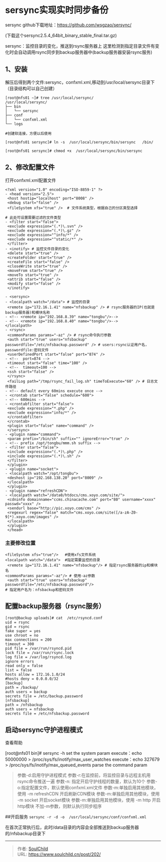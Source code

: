 # sersync实现实时同步备份

<!--more-->
sersync  github下载地址：https://github.com/wsgzao/sersync/

(下载这个sersync2.5.4_64bit_binary_stable_final.tar.gz)

sersync：监控目录的变化，推送到rsync服务器上
这里检测到指定目录文件有变化时会自动调用rsync同步到backup服务器中(backup服务器安装rsync服务)

## 1、安装

解压后得到两个文件:sersync，confxml.xml,移动到/usr/local/sersync目录下（目录结构可以自己创建）
```
[root@nfs01 ~]# tree /usr/local/sersync/
/usr/local/sersync/
├── bin
│   └── sersync
├── conf
│   └── confxml.xml
└── logs

#创建软连接，方便以后使用

[root@nfs01 sersync]# ln -s  /usr/local/sersync/bin/sersync   /bin/

[root@nfs01 sersync]# chmod +x  /usr/local/sersync/bin/sersync
```

## 2、修改配置文件
打开confxml.xml配置文件
```
<?xml version="1.0" encoding="ISO-8859-1" ?>
- <head version="2.5">
 <host hostip="localhost" port="8008" />
 <debug start="false" />
 <fileSystem xfs="true" />  # 文件系统类型，根据自己的分区类型选择

# 此处可设置需要过滤的文件类型
- <filter start="false">
 <exclude expression="(.*)\.svn" />
 <exclude expression="(.*)\.gz" />
 <exclude expression="^info/*" />
 <exclude expression="^static/*" />
 </filter>
- <inotify> # 监控文件目录的变化
 <delete start="true" />
 <createFolder start="true" />
 <createFile start="false" />
 <closeWrite start="true" />
 <moveFrom start="true" />
 <moveTo start="true" />
 <attrib start="false" />
 <modify start="false" />
 </inotify>

- <sersync>
- <localpath watch="/data"> # 监控的目录
 <remote ip="172.16.1.41" name="nfsbackup" /> # rsync服务器的IP(也就是backup服务器)和模块名称
- <!-- <remote ip="192.168.8.39" name="tongbu"/>-->
- <!-- <remote ip="192.168.8.40" name="tongbu"/>-->
</localpath>
- <rsync>
 <commonParams params="-az" /> # rsync命令执行参数
 <auth start="true" users="nfsbackup" passwordfile="/etc/nfsbackup.password" /> # users:rsync认证用户名，passwordfile:密码文件
 <userDefinedPort start="false" port="874" />
- <!--  port=874 -->
 <timeout start="false" time="100" />
- <!--  timeout=100 -->
 <ssh start="false" />
 </rsync>
 <failLog path="/tmp/rsync_fail_log.sh" timeToExecute="60" /> # 日志文件路径
- <!-- default every 60mins execute once -->
- <crontab start="false" schedule="600">
- <!-- 600mins -->
- <crontabfilter start="false">
 <exclude expression="*.php" />
 <exclude expression="info/*" />
 </crontabfilter>
 </crontab>
 <plugin start="false" name="command" />
 </sersync>
- <plugin name="command">
 <param prefix="/bin/sh" suffix="" ignoreError="true" />
- <!-- prefix /opt/tongbu/mmm.sh suffix -->
- <filter start="false">
 <include expression="(.*)\.php" />
 <include expression="(.*)\.sh" />
 </filter>
 </plugin>
- <plugin name="socket">
- <localpath watch="/opt/tongbu">
 <deshost ip="192.168.138.20" port="8009" />
 </localpath>
 </plugin>
- <plugin name="refreshCDN">
- <localpath watch="/data0/htdocs/cms.xoyo.com/site/">
 <cdninfo domainname="ccms.chinacache.com" port="80" username="xxxx" passwd="xxxx" />
 <sendurl base="http://pic.xoyo.com/cms" />
 <regexurl regex="false" match="cms.xoyo.com/site([/a-zA-Z0-9]*).xoyo.com/images" />
 </localpath>
 </plugin>
 </head>
```

### 主要修改位置
```
<fileSystem xfs="true"/>   #使用xfs文件系统
<localpath watch="/data">  #指定需要监控的目录
 <remote ip="172.16.1.41" name="nfsbackup"/> # 指定rsync服务器的ip和模块名
<commonParams params="-az"/> # 使用-az参数
 <auth start="true" users="nfsbackup" passwordfile="/etc/nfsbackup.password"/> 
# 指定用户名为：nfsbackup和密码文件
```

## 配置backup服务器（rsync服务）
```
[root@backup uploads]# cat  /etc/rsyncd.conf
uid = rsync
gid = rsync
fake super = yes
use chroot = no
max connections = 200
timeout = 300
pid file = /var/run/rsyncd.pid
lock file = /var/run/rsync.lock
log file = /var/log/rsyncd.log
ignore errors
read only = false
list = false
hosts allow = 172.16.1.0/24
#hosts deny = 0.0.0.0/32
[backup]
path = /backup/
auth users = backup
secrets file = /etc/backup.password
[nfsbackup]
path = /nfsbackup
auth users = nfsbackup
secrets file = /etc/nfsbackup.password
```

## 启动sersync守护进程模式
查看帮助

[root@nfs01 bin]# sersync -h
set the system param
execute：echo 50000000 > /proc/sys/fs/inotify/max_user_watches
execute：echo 327679 > /proc/sys/fs/inotify/max_queued_events
parse the command param
>参数-d:启用守护进程模式
>参数-r:在监控前，将监控目录与远程主机用rsync命令推送一遍
>参数-n: 指定开启守护线程的数量，默认为10个
>参数-o:指定配置文件，默认使用confxml.xml文件
>参数-m:单独启用其他模块，使用 -m refreshCDN 开启刷新CDN模块
>参数-m:单独启用其他模块，使用 -m socket 开启socket模块
>参数-m:单独启用其他模块，使用 -m http 开启http模块
不加-m参数，则默认执行同步程序


##开启服务
`sersync -r -d -o  /usr/local/sersync/conf/confxml.xml`

在首次正常执行后，此时/data目录的内容会全部推送到backup服务器的/nfsbackup目录下











---

> 作者: [SoulChild](https://www.soulchild.cn)  
> URL: https://www.soulchild.cn/post/202/  

